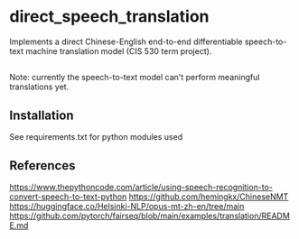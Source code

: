 # direct_speech_translation
Implements a direct Chinese-English end-to-end differentiable speech-to-text machine translation model (CIS 530 term project).

##
Note: currently the speech-to-text model can't perform meaningful translations yet.

## Installation
See requirements.txt for python modules used

## References
https://www.thepythoncode.com/article/using-speech-recognition-to-convert-speech-to-text-python
https://github.com/hemingkx/ChineseNMT
https://huggingface.co/Helsinki-NLP/opus-mt-zh-en/tree/main
https://github.com/pytorch/fairseq/blob/main/examples/translation/README.md
